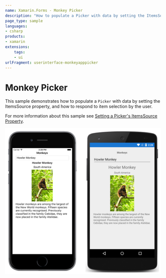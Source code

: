 ```yaml
---
name: Xamarin.Forms - Monkey Picker
description: "How to populate a Picker with data by setting the ItemsSource property, and how to respond to item selection by the user (UI)"
page_type: sample
languages:
- csharp
products:
- xamarin
extensions:
    tags:
    - ui
urlFragment: userinterface-monkeyapppicker
---
```

# Monkey Picker

This sample demonstrates how to populate a `Picker` with data by setting the ItemsSource property, and how to respond to item selection by the user.

For more information about this sample see [Setting a Picker's ItemsSource Property](https://docs.microsoft.com/xamarin/xamarin-forms/user-interface/picker/populating-itemssource).

![Monkey Picker application screenshot](Screenshots/01All.png "Monkey Picker application screenshot")

